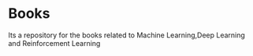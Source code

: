 # Books
Its a repository for the books related to Machine Learning,Deep Learning and Reinforcement Learning
